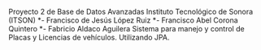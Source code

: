 Proyecto 2 de Base de Datos Avanzadas
Instituto Tecnológico de Sonora (ITSON)
*- Francisco de Jesús López Ruiz 
*- Francisco Abel Corona Quintero 
*- Fabricio Aldaco Aguilera
Sistema para manejo y control de Placas y Licencias de vehículos.
Utilizando JPA.

